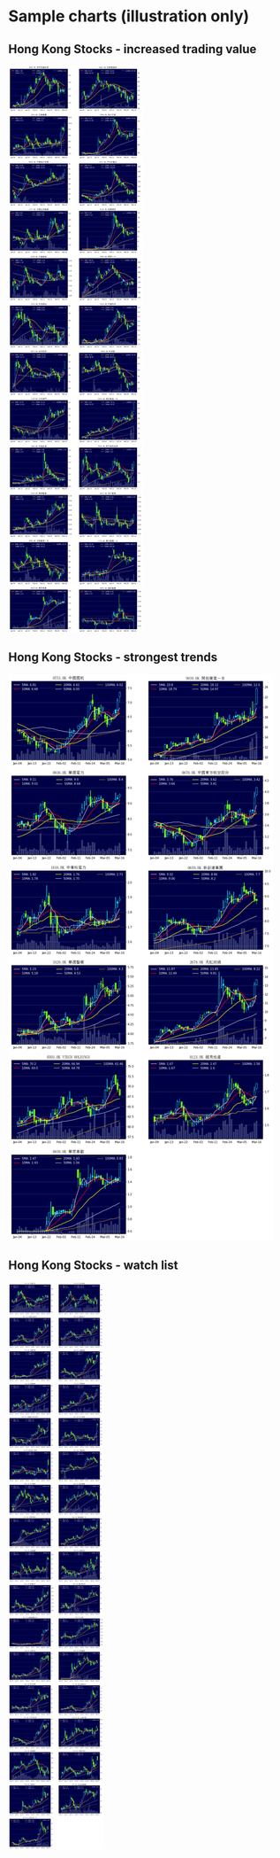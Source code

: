 # Sample charts (illustration only)

## Hong Kong Stocks - increased trading value
<img src="images/chart_val_up.png" alt="chart1">

## Hong Kong Stocks - strongest trends
<img src="images/chart_strongest.png" alt="chart2">

## Hong Kong Stocks - watch list
<img src="images/chart_on_watch.png" alt="chart3">

